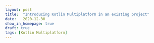```yaml
---
layout: post
title:  "Introducing Kotlin Multiplatform in an existing project"
date:   2020-12-30
show_in_homepage: true
draft: true
tags: [Kotlin Multiplatform]
---
```


